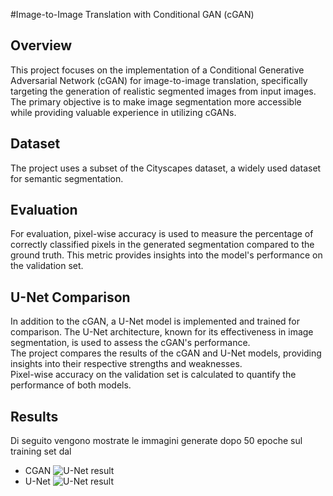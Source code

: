 #Image-to-Image Translation with Conditional GAN (cGAN)
## Overview
This project focuses on the implementation of a Conditional Generative Adversarial Network (cGAN) for image-to-image translation, specifically targeting the generation of realistic segmented images from input images.<br/>
The primary objective is to make image segmentation more accessible while providing valuable experience in utilizing cGANs.

## Dataset
The project uses a subset of the Cityscapes dataset, a widely used dataset for semantic segmentation.

## Evaluation
For evaluation, pixel-wise accuracy is used to measure the percentage of correctly classified pixels in the generated segmentation compared to the ground truth. This metric provides insights into the model's performance on the validation set.

## U-Net Comparison
In addition to the cGAN, a U-Net model is implemented and trained for comparison. The U-Net architecture, known for its effectiveness in image segmentation, is used to assess the cGAN's performance. <br/>
The project compares the results of the cGAN and U-Net models, providing insights into their respective strengths and weaknesses. <br/>
Pixel-wise accuracy on the validation set is calculated to quantify the performance of both models.

## Results
Di seguito vengono mostrate le immagini generate dopo 50 epoche sul training set dal 
- CGAN
![U-Net result](https://github.com/GRicciardi00/CGAN-Segmentation/blob/main/CGAN%20result.png)
- U-Net
![U-Net result](https://github.com/GRicciardi00/CGAN-Segmentation/blob/main/U-Net%20result.png)
